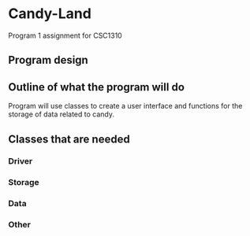 # Candy-Land
Program 1 assignment for CSC1310

## Program design


## Outline of what the program will do 
Program will use classes to create a user interface and functions for the storage of data related to candy. 

## Classes that are needed

### Driver

### Storage

### Data

### Other
